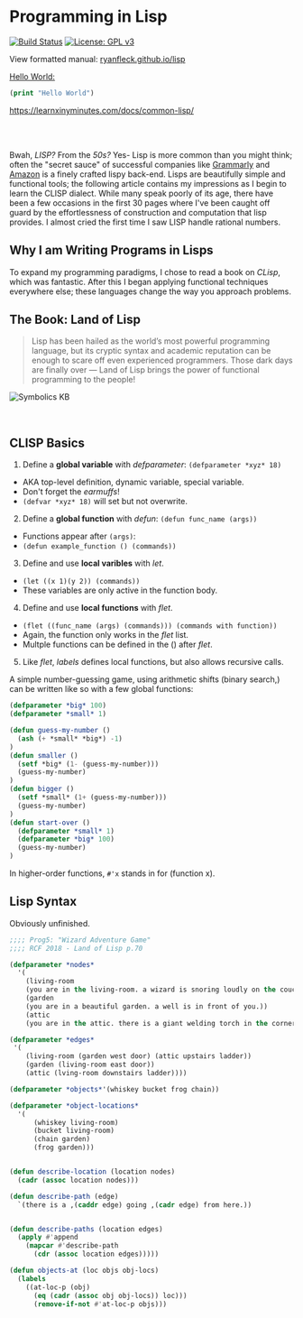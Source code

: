 # Programming in Lisp

  [![Build Status](https://travis-ci.org/RyanFleck/Projects.svg?branch=master)](https://travis-ci.org/RyanFleck/Projects)  [![License: GPL v3](https://img.shields.io/badge/License-GPL%20v3-blue.svg)](https://www.gnu.org/licenses/gpl-3.0)

  View formatted manual: [ryanfleck.github.io/lisp](https://ryanfleck.github.io/lisp)
  

[Hello World:](http://www.catb.org/jargon/html/H/hello-world.html)
```lisp
(print "Hello World")
```

<https://learnxinyminutes.com/docs/common-lisp/>


<br />




<br />


Bwah, *LISP?* From the *50s?* Yes- Lisp is more common than you might think; often the "secret sauce" of successful companies like [Grammarly](https://tech.grammarly.com/blog/running-lisp-in-production) and [Amazon](https://groups.google.com/forum/#!topic/comp.lang.lisp/SD-8ULlEfy0%5B1-25%5D) is a finely crafted lispy back-end. Lisps are beautifully simple and functional tools; the following article contains my impressions as I begin to learn the CLISP dialect. While many speak poorly of its age, there have been a few occasions in the first 30 pages where I've been caught off guard by the effortlessness of construction and computation that lisp provides. I almost cried the first time I saw LISP handle rational numbers.


## Why I am Writing Programs in Lisps
To expand my programming paradigms, I chose to read a book on *CLisp*, which was fantastic. After this I began applying functional techniques everywhere else; these languages change the way you approach problems.


## The Book: Land of Lisp

> Lisp has been hailed as the world’s most powerful programming language, but its cryptic syntax and academic reputation can be enough to scare off even experienced programmers. Those dark days are finally over — Land of Lisp brings the power of functional programming to the people!

![Symbolics KB](https://ryanfleck.github.io/assets/SymbolicsKB.jpg)


<br />

## CLISP Basics
1. Define a **global variable** with *defparameter*: `(defparameter *xyz* 18)`
  * AKA top-level definition, dynamic variable, special variable.
  * Don't forget the *earmuffs*!
  * `(defvar *xyz* 18)` will set but not overwrite.
2. Define a **global function** with *defun*: `(defun func_name (args))`
  * Functions appear after `(args)`:
  * `(defun example_function () (commands))`
3. Define and use **local varibles** with *let*.
  * `(let ((x 1)(y 2)) (commands))`
  * These variables are only active in the function body.
4. Define and use **local functions** with *flet*.
  * `(flet ((func_name (args) (commands))) (commands with function))`
  * Again, the function only works in the *flet* list.
  * Multple functions can be defined in the () after *flet*.
5. Like *flet*, *labels* defines local functions, but also allows recursive calls.

A simple number-guessing game, using arithmetic shifts (binary search,) can be written like so with a few global functions:
```lisp
(defparameter *big* 100)
(defparameter *small* 1)

(defun guess-my-number ()
  (ash (+ *small* *big*) -1)
)
(defun smaller ()
  (setf *big* (1- (guess-my-number)))
  (guess-my-number)
)
(defun bigger ()
  (setf *small* (1+ (guess-my-number)))
  (guess-my-number)
)
(defun start-over ()
  (defparameter *small* 1)
  (defparameter *big* 100)
  (guess-my-number)
)
```
In higher-order functions, `#'x` stands in for (function x).

## Lisp Syntax

Obviously unfinished.

```lisp
;;;; Prog5: "Wizard Adventure Game"
;;;; RCF 2018 - Land of Lisp p.70

(defparameter *nodes*
  '(
    (living-room
    (you are in the living-room. a wizard is snoring loudly on the couch.))
    (garden
    (you are in a beautiful garden. a well is in front of you.))
    (attic
    (you are in the attic. there is a giant welding torch in the corner.))))

(defparameter *edges*
 '(
    (living-room (garden west door) (attic upstairs ladder))
    (garden (living-room east door))
    (attic (lving-room downstairs ladder))))

(defparameter *objects*'(whiskey bucket frog chain))

(defparameter *object-locations*
  '(
      (whiskey living-room)
      (bucket living-room)
      (chain garden)
      (frog garden)))


(defun describe-location (location nodes)
  (cadr (assoc location nodes)))

(defun describe-path (edge)
  `(there is a ,(caddr edge) going ,(cadr edge) from here.))


(defun describe-paths (location edges)
  (apply #'append
    (mapcar #'describe-path
      (cdr (assoc location edges)))))

(defun objects-at (loc objs obj-locs)
  (labels
    ((at-loc-p (obj)
      (eq (cadr (assoc obj obj-locs)) loc)))
      (remove-if-not #'at-loc-p objs)))
```
